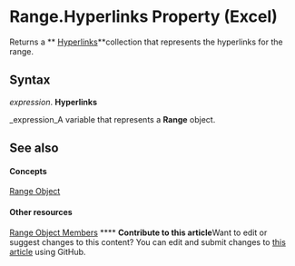 
# Range.Hyperlinks Property (Excel)

Returns a  ** [Hyperlinks](de28e0af-7a4c-56c3-5fe5-ac47d1654628.md)**collection that represents the hyperlinks for the range.


## Syntax

 _expression_. **Hyperlinks**

 _expression_A variable that represents a  **Range** object.


## See also


#### Concepts


 [Range Object](b8207778-0dcc-4570-1234-f130532cc8cd.md)
#### Other resources


 [Range Object Members](4336bf81-1e63-7e44-1792-baf366a027a7.md)
****   **Contribute to this article**Want to edit or suggest changes to this content? You can edit and submit changes to  [this article](https://github.com/jhershey00/VBA_Excel_Test/OpenXMLCon/articles/d77f695a-faf2-ce9c-1464-f54b76ee52c9.md) using GitHub.

